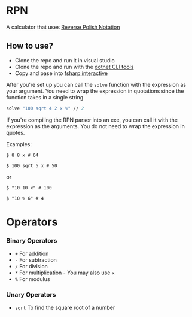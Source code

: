 # RPN
A calculator that uses [Reverse Polish Notation](https://en.wikipedia.org/wiki/Reverse_Polish_notation)

## How to use?
- Clone the repo and run it in visual studio
- Clone the repo and run with the [dotnet CLI tools](https://docs.microsoft.com/en-us/dotnet/core/tools/?tabs=netcore2x)
- Copy and pase into [fsharp interactive](https://docs.microsoft.com/en-us/dotnet/fsharp/tutorials/fsharp-interactive/)

After you're set up you can call the `solve` function with the expression as your argument. You need to wrap the expression in quotations since the function takes in a single string
```fs
solve "100 sqrt 4 2 x %" // 2
```

If you're compiling the RPN parser into an exe, you can call it with the expression as the arguments. You do not need to wrap the expression in quotes.

Examples: 
```console
$ 8 8 x # 64

$ 100 sqrt 5 x # 50
```
or
```console
$ "10 10 x" # 100

$ "10 % 6" # 4
```
# Operators

### Binary Operators
- `+` For addition
- `-` For subtraction
- `/` For division
- `*` For multiplication - You may also use `x`
- `%` For modulus 

### Unary Operators
- `sqrt` To find the square root of a number
